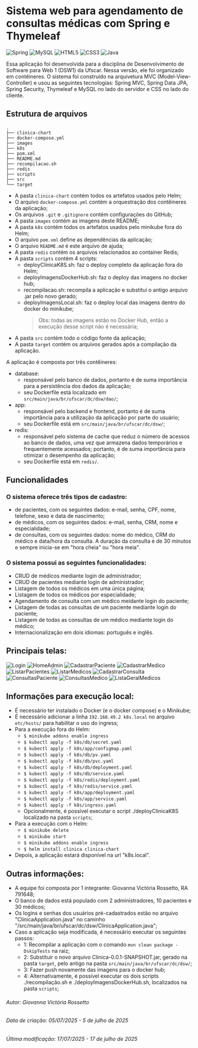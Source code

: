 # Sistema web para agendamento de consultas médicas com Spring e Thymeleaf

![Spring](https://img.shields.io/badge/Spring-6DB33F?style=for-the-badge&logo=spring&logoColor=white)
![MySQL](https://img.shields.io/badge/MySQL-00000F?style=for-the-badge&logo=mysql&logoColor=white)
![HTML5](https://img.shields.io/badge/HTML5-E34F26?style=for-the-badge&logo=html5&logoColor=white)
![CSS3](https://img.shields.io/badge/CSS3-1572B6?style=for-the-badge&logo=css3&logoColor=white)
![Java](https://img.shields.io/badge/Java-ED8B00?style=for-the-badge&logo=openjdk&logoColor=white)

Essa aplicação foi desenvolvida para a disciplina de Desenvolvimento de Software para Web 1 (DSW1) da Ufscar. Nessa versão, ele foi organizado em contêineres. O sistema foi construído na arquivetura MVC (Model-View-Controller) e usou as seguintes tecnologias: Spring MVC, Spring Data JPA, Spring Security, Thymeleaf e MySQL no lado do servidor e CSS no lado do cliente.

## Estrutura de arquivos

```
.
├── clinica-chart
├── docker-compose.yml
├── images
├── k8s
├── pom.xml
├── README.md
├── recompilacao.sh
├── redis
├── scripts
├── src
└── target
```

- A pasta ```clinica-chart``` contém todos os artefatos usados pelo Helm;
- O arquivo ```docker-compose.yml``` contém a orquestração dos contêineres da aplicação;
- Os arquivos ```.git``` e ```.gitignore``` contém configurações do GitHub;
- A pasta ```images``` contém as imagens deste README;
- A pasta ```k8s``` contém todos os artefatos usados pelo minikube fora do Helm;
- O arquivo ```pom.xml``` define as dependências da aplicação;
- O arquivo ```README.md``` é este arquivo de ajuda;
- A pasta ```redis``` contém os arquivos relacionados ao container Redis;
- A pasta ```scripts``` contém 4 scripts:
  - deployClinicaK8S.sh: faz o deploy completo da aplicação fora do Helm;
  - deployImagensDockerHub.sh: faz o deploy das imagens no docker hub;
  - recompilacao.sh: recompila a aplicação e substitui o antigo arquivo .jar pelo novo gerado;
  - deployImagensLocal.sh: faz o deploy local das imagens dentro do docker do minikube;
    > Obs: todas as imagens estâo no Docker Hub, entâo a execução desse script não é necessária;
- A pasta ```src``` contém todo o código fonte da aplicação;
- A pasta ```target``` contém os arquivos gerados após a compilação da aplicação.

A aplicação é composta por três contêineres:
- database:
  - responsável pelo banco de dados, portanto é de suma importância para a persistência dos dados da aplicação;
  - seu Dockerfile está localizado em ```src/main/java/br/ufscar/dc/dsw/dao/```;
- app:
  - responsável pelo backend e frontend, portanto é de suma importância para a utilização da aplicação por parte do usuário;
  - seu Dockerfile está em ```src/main/java/br/ufscar/dc/dsw/```;
- redis:
  - responsável pelo sistema de cache que reduz o número de acessos ao banco de dados, uma vez que armazena dados temporários e frequentemente acessados; portanto, é de suma importância para otimizar o desempenho da aplicação; 
  - seu Dockerfile está em ```redis/```.

## Funcionalidades

### O sistema oferece três tipos de cadastro:
  - de pacientes, com os seguintes dados: e-mail, senha, CPF, nome, telefone, sexo e data de nascimento;
  - de médicos, com os seguintes dados: e-mail, senha, CRM, nome e especialidade;
  - de consultas, com os seguintes dados: nome do médico, CRM do médico e data/hora da consulta. A duração da consulta é de 30 minutos e sempre inicia-se em "hora cheia" ou "hora meia".

### O sistema possui as seguintes funcionalidades:
  - CRUD de médicos mediante login de administrador;
  - CRUD de pacientes mediante login de administrador;
  - Listagem de todos os médicos em uma única página;
  - Listagem de todos os médicos por especialidade;
  - Agendamento de consulta com um médico meidante login do paciente;
  - Listagem de todas as consultas de um paciente mediante login do paciente;
  - Listagem de todas as consultas de um médico mediante login do médico;
  - Internacionalização em dois idiomas: português e inglês.

## Principais telas:

![Login](images/login.png)
![HomeAdmin](images/homeAdmin.png)
![CadastrarPaciente](images/cadastrarPaciente.png)
![CadastrarMedico](images/cadastroMedico.png)
![ListarPacientes](images/listaPaciente.png)
![ListarMedicos](images/listaMedicos.png)
![CadastrarConsulta](images/cadastrarConsulta.png)
![ConsultasPaciente](images/consultasPaciente.png)
![ConsultasMedico](images/consultasMedico.png)
![ListaGeralMedicos](images/listaGeral.png)

## Informações para execução local:
  - É necessário ter instalado o Docker (e o docker compose) e o Minikube;
  - É necessário adicionar a linha ```192.168.49.2 k8s.local``` no arquivo ```etc/hosts/``` para habilitar o uso do ingress;
  - Para a execução fora do Helm:
    - ```$ minikube addons enable ingress```
    - ```$ kubectl apply -f k8s/db/secret.yaml```
    - ```$ kubectl apply -f k8s/app/configmap.yaml```
    - ```$ kubectl apply -f k8s/db/pv.yaml```
    - ```$ kubectl apply -f k8s/db/pvc.yaml```
    - ```$ kubectl apply -f k8s/db/deployment.yaml```
    - ```$ kubectl apply -f k8s/db/service.yaml```
    - ```$ kubectl apply -f k8s/redis/deployment.yaml```
    - ```$ kubectl apply -f k8s/redis/service.yaml```
    - ```$ kubectl apply -f k8s/app/deployment.yaml```
    - ```$ kubectl apply -f k8s/app/service.yaml```
    - ```$ kubectl apply -f k8s/ingress.yaml```
    - Opcionalmente, é possível executar o script ./deployClinicaK8S localizado na pasta ```scripts```;
  - Para a execução com o Helm:
    - ```$ minikube delete```
    - ```$ minikube start```
    - ```$ minikube addons enable ingress```
    - ```$ helm install clinica clinica-chart```
  - Depois, a aplicação estará disponível na url "k8s.local".

## Outras informações:
  - A equipe foi composta por 1 integrante: Giovanna Victória Rossetto, RA 791648;
  - O banco de dados está populado com 2 administradores, 10 pacientes e 30 médicos;
  - Os logins e senhas dos usuários pré-cadastrados estão no arquivo "ClinicaApplication.java" no caminho "/src/main/java/br/ufscar/dc/dsw/ClinicaApplication.java";
  - Caso a aplicação seja modificada, é necessário executar os seguintes passos:
    - 1: Recompilar a aplicação com o comando ```mvn clean package -DskipTests``` na raiz;
    - 2: Substituir o novo arquivo Clinica-0.0.1-SNAPSHOT.jar, gerado na pasta ```target```, pelo antigo na pasta ```src/main/java/br/ufscar/dc/dsw/```;
    - 3: Fazer push novamente das imagens para o docker hub;
    - 4: Alternativamente, é possível executar os dois scripts ./recompilação.sh e ./deployImagensDockerHub.sh, localizados na pasta ```scripts```;

###### Autor: Giovanna Victória Rossetto
###### Data de criação: 05/07/2025 - 5 de julho de 2025
###### Última modificação: 17/07/2025 - 17 de julho de 2025
